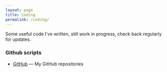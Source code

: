 ```yaml
---
layout: page
title: Coding
permalink: /coding/
---
```


Some useful code I've written, still work in progress, check back regularly for updates.

### Github scripts

* [GitHub](https://github.com/user/qrzn) &mdash; My GitHub repositories